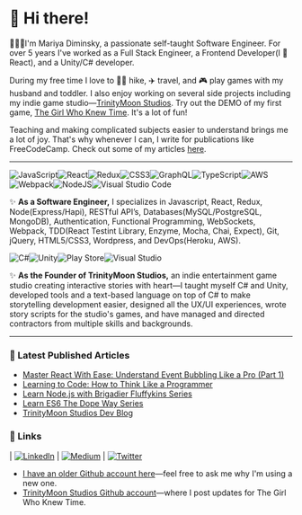 # :wave: Hi there!
👩🏻‍💻I'm Mariya Diminsky, a passionate self-taught Software Engineer. For over 5 years I've worked as a Full Stack Engineer, a Frontend Developer(I :sparkling_heart: React), and a Unity/C# developer.

During my free time I love to :running_woman: hike, :airplane: travel, and :video_game: play games with my husband and toddler. I also enjoy working on several side projects including my indie game studio—[TrinityMoon Studios](https://www.trinitymoonstudios.com/). Try out the DEMO of my first game, [The Girl Who Knew Time](https://github.com/maariyadiminsky/thegirlwhoknewtime-preview). It's a lot of fun!

Teaching and making complicated subjects easier to understand brings me a lot of joy. That's why whenever I can, I write for publications like FreeCodeCamp. Check out some of my articles [here](https://github.com/maariyadiminsky/technical-writer).

---

![JavaScript](https://img.shields.io/badge/javascript-%23323330.svg?style=flat-square&logo=javascript&logoColor=%23F7DF1E)![React](https://img.shields.io/badge/react-%2320232a.svg?style=flat-square&logo=react&logoColor=%2361DAFB)![Redux](https://img.shields.io/badge/redux-%23593d88.svg?style=flat-square&logo=redux&logoColor=white)![CSS3](https://img.shields.io/badge/css3-%231572B6.svg?style=flat-square&logo=css3&logoColor=white)![GraphQL](https://img.shields.io/badge/-GraphQL-E10098?style=flat-square&logo=graphql&logoColor=white)![TypeScript](https://img.shields.io/badge/typescript-%23007ACC.svg?style=flat-square&logo=typescript&logoColor=white)![AWS](https://img.shields.io/badge/AWS-%23FF9900.svg?style=flat-square&logo=amazon-aws&logoColor=white)![Webpack](https://img.shields.io/badge/webpack-%238DD6F9.svg?style=flat-square&logo=webpack&logoColor=black)![NodeJS](https://img.shields.io/badge/node.js-%2343853D.svg?style=flat-square&logo=node.js&logoColor=white)![Visual Studio Code](https://img.shields.io/badge/VisualStudioCode-0078d7.svg?style=flat-square&logo=visual-studio-code&logoColor=white)

:sparkles: **As a Software Engineer,** I specializes in Javascript, React, Redux, Node(Express/Hapi), RESTful API’s, Databases(MySQL/PostgreSQL, MongoDB), Authentication, Functional Programming, WebSockets, Webpack, TDD(React Testint Library, Enzyme, Mocha, Chai, Expect), Git, jQuery, HTML5/CSS3, Wordpress, and DevOps(Heroku, AWS).

![C#](https://img.shields.io/badge/c%23-%23239120.svg?style=flat-square&logo=c-sharp&logoColor=white)![Unity](https://img.shields.io/badge/unity-%23000000.svg?style=flat-square&logo=unity&logoColor=white)![Play Store](https://img.shields.io/badge/Google_Play-414141?style=flat-square&logo=google-play&logoColor=white)![Visual Studio](https://img.shields.io/badge/VisualStudio-5C2D91.svg?style=flat-square&logo=visual-studio&logoColor=white)

:sparkles: **As the Founder of TrinityMoon Studios,** an indie entertainment game studio creating interactive stories with heart—I taught myself C# and Unity, developed tools and a text-based language on top of C# to make storytelling development easier, designed all the UX/UI experiences, wrote story scripts for the studio's games, and have managed and directed contractors from multiple skills and backgrounds.

---
### 📕 Latest Published Articles

* [Master React With Ease: Understand Event Bubbling Like a Pro (Part 1)](https://mariyadiminsky.medium.com/master-react-with-ease-understand-event-bubbling-like-a-pro-part-1-8389644dca34)
* [Learning to Code: How to Think Like a Programmer](https://zapier.com/blog/think-like-a-programmer/)
* [Learn Node.js with Brigadier Fluffykins Series](https://www.freecodecamp.org/news/learn-node-js-with-brigadier-fluffykins-i-basics-async-sync-create-your-first-server-b9e54a45e108/)
* [Learn ES6 The Dope Way Series](https://www.freecodecamp.org/news/learn-es6-the-dope-way-part-v-classes-browser-compatibility-transpiling-es6-code-47f62267661/)
* [TrinityMoon Studios Dev Blog](https://blog.trinitymoonstudios.com/series/the-girl-who-knew-time)
### :link: Links

| [![LinkedIn](https://img.shields.io/badge/linkedin-%230077B5.svg?style=flat-square&logo=linkedin&logoColor=white)](https://www.linkedin.com/in/mariyadiminsky/) | [![Medium](https://img.shields.io/badge/Medium-%23000000.svg?style=flat-square&logo=Medium&logoColor=white)](https://mariyadiminsky.medium.com/) | [![Twitter](https://img.shields.io/badge/mariyadiminsky-%231DA1F2.svg?style=flat-square&logo=Twitter&logoColor=white)](https://twitter.com/mariyadiminsky)

* [I have an older Github account here](https://github.com/mariyadiminsky)—feel free to ask me why I'm using a new one.
* [TrinityMoon Studios Github account](https://github.com/devtrinitymoonstudios)—where I post updates for The Girl Who Knew Time.